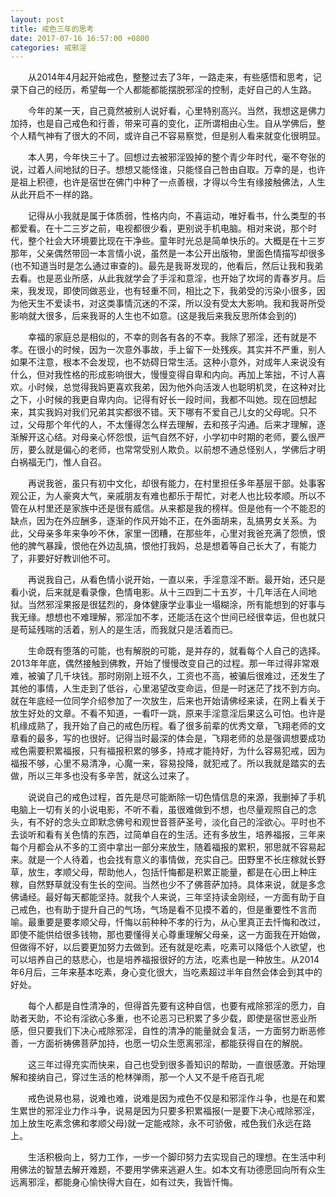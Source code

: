 ```yaml
---
layout: post
title: 戒色三年的思考
date: 2017-07-16 16:57:00 +0800
categories: 戒邪淫
---
```


　　从2014年4月起开始戒色，整整过去了3年，一路走来，有些感悟和思考，记录下自己的经历，希望每一个人都能都能摆脱邪淫的控制，走好自己的人生路。
　　今年的某一天，自己竟然被别人说好看，心里特别高兴。当然，我想这是佛力加持，也是自己戒色和行善，带来可喜的变化，正所谓相由心生。自从学佛后，整个人精气神有了很大的不同，或许自己不容易察觉，但是别人看来就变化很明显。
　　本人男，今年快三十了。回想过去被邪淫毁掉的整个青少年时代，毫不夸张的说，过着人间地狱的日子。想想又能怪谁，只能怪自己咎由自取。万幸的是，也许是祖上积德，也许是宿世在佛门中种了一点善根，才得以今生有缘接触佛法，人生从此开启不一样的路。
　　记得从小我就是属于体质弱，性格内向，不喜运动，唯好看书，什么类型的书都爱看。在十二三岁之前，电视都很少看，更别说手机电脑。相对来说，那个时代，整个社会大环境要比现在干净些。童年时光总是简单快乐的。大概是在十三岁那年，父亲偶然带回一本言情小说，虽然是一本公开出版物，里面色情描写却很多(也不知道当时是怎么通过审查的)。最先是我哥发现的，他看后，然后让我和我弟去看。也是恶业所感，从此我就学会了手淫和意淫，也开始了坎坷的青春岁月。后来，我发现，即使同做恶业，也有轻重不同，相比之下，我弟受的污染小很多，因为他天生不爱读书，对这类事情沉迷的不深，所以没有受太大影响。我和我哥所受影响就大很多，后来我哥的人生也不如意。(这是我后来我反思所体会到的)
　　幸福的家庭总是相似的，不幸的则各有各的不幸。我除了邪淫，还有就是不孝。在很小的时候，因为一次意外事故，手上留下一处残疾。其实并不严重，别人如果不注意，根本不会发现，也不妨碍日常生活。这种小意外，对成年人来说没有什么，但对我性格的形成影响很大，慢慢变得自卑和内向。再加上笨拙，不讨人喜欢。小时候，总觉得我妈更喜欢我弟，因为他外向活泼人也聪明机灵，在这种对比之下，小时候的我更自卑内向。记得有好长一段时间，我都不叫她。现在回想起来，其实我妈对我们兄弟其实都很不错。天下哪有不爱自己儿女的父母呢。只不过，父母那个年代的人，不太懂得怎么样去理解，去和孩子沟通。后来才理解，逐渐解开这心结。对母亲心怀怨恨，运气自然不好，小学初中时期的老师，要么很严厉，要么就是偏心的老师，也常常受别人欺负。以前想不通总怪别人，学佛后才明白祸福无门，惟人自召。
　　再说我爸，虽只有初中文化，却很有能力，在村里担任多年基层干部。处事客观公正，为人豪爽大气，亲戚朋友有难也都乐于帮忙，对老人也比较孝顺。所以不管在从村里还是家族中还是很有威信。从来都是我的榜样。但是他有一个不能忍的缺点，因为在外应酬多，逐渐的作风开始不正，在外面胡来，乱搞男女关系。为此，父母亲多年来争吵不休，家里一团糟，在那些年，心里对我爸充满了怨愤，恨他的脾气暴躁，恨他在外边乱搞，恨他打我妈，总是想着等自己长大了，有能力了，非要好好教训他不可。
　　再说我自己，从看色情小说开始，一直以来，手淫意淫不断。最开始，还只是看小说，后来就是看录像，色情电影。从十三四到二十五岁，十几年活在人间地狱。当然邪淫果报是很猛烈的，身体健康学业事业一塌糊涂，所有能想到的好事与我无缘。想想也不难理解，邪淫加不孝，还能活在这个世间已经很幸运，但也就只是苟延残喘的活着，别人的是生活，而我就只是活着而已。
　　生命既有堕落的可能，也有解脱的可能，是并存的，就看每个人自己的选择。2013年年底，偶然接触到佛教，开始了慢慢改变自己的过程。那一年过得非常艰难，被骗了几千块钱。那时刚刚上班不久，工资也不高，被骗后很难过，还发生了其他的事情，人生走到了低谷，心里渴望改变命运，但是一时迷茫了找不到方向。就在年底经一位同学介绍参加了一次放生，后来也开始请佛经来读，在网上看关于放生好处的文章。不看不知道，一看吓一跳，原来手淫意淫后果这么可怕。也许是机缘成熟了，我开始了自己的戒色历程。看了很多前辈的优秀文章，飞翔老师的文章看的最多，写的也很好。记得当时最深的体会是，飞翔老师的总是强调想要成功戒色需要积累福报，只有福报积累的够多，持戒才能持好，为什么容易犯戒，因为福报不够，心里不易清净，心魔一来，容易投降，就犯戒了。所以我就是踏实的去做，所以三年多也没有多辛苦，就这么过来了。
　　说说自己的戒色过程，首先是尽可能断除一切色情信息的来源，我删掉了手机电脑上一切有关的小说电影，不听不看，虽很难做到不想，也尽量观照自己的念头，有不好的念头立即默念佛号和观世音菩萨圣号，淡化自己的淫欲心。平时也不去谈听和看有关色情的东西，过简单自在的生活。还有多放生，培养福报，三年来每个月都会从不多的工资中拿出一部分来放生，随着福报的累积，邪思就不容易起来。就是一个人待着，也会找有意义的事情做，充实自己。田野里不长庄稼就长野草，放生，孝顺父母，帮助他人，包括忏悔都是积累正能量，都是在心田上种庄稼，自然野草就没有生长的空间。当然也少不了佛菩萨加持。具体来说，就是多念佛诵经。最好每天都能坚持。就我个人来说，三年坚持读金刚经，一方面有助于自己戒色，也有助于提升自己的气场，气场是看不见摸不着的，但是重要性不言而喻。最重要是要孝顺父母，忏悔以前种种不孝的行为，从心里真正去忏悔和改过，即使不能供给很多钱物，那也要懂得关心尊重理解父母亲，这一方面我在开始做，但做得不好，以后要更加努力去做到。还有就是吃素，吃素可以降低个人欲望，也可以培养自己的慈悲心，也是培养福报很好的方法，吃素也是一种放生。从2014年6月后，三年来基本吃素，身心变化很大，当吃素超过半年自然会体会到其中的好处。
　　每个人都是自性清净的，但得首先要有这种自信，也要有戒除邪淫的愿力，自助者天助，不论有淫欲心多重，也不论恶习已积累了多少载，即使是宿世恶业所感，但只要我们下决心戒除邪淫，自性的清净的能量就会复活，一方面努力断恶修善，一方面祈祷佛菩萨加持，也愿一切众生愿离邪淫，都能获得自在的解脱。
　　这三年过得充实而快来，自己也受到很多善知识的帮助，一直很感激。开始理解和接纳自己，穿过生活的枪林弹雨，那一个人又不是千疮百孔呢
　　戒色说易也易，说难也难，说难是因为戒色不仅是和邪淫作斗争，也是在和累生累世的邪淫业力作斗争，说易是因为只要多积累福报(一是要下决心戒除邪淫，加上放生吃素念佛和孝顺父母)就一定能戒除，永不可骄傲，戒色我们永远在路上。
　　生活积极向上，努力工作，一步一个脚印努力去实现自己的理想。在生活中利用佛法的智慧去解开难题，不要用学佛来逃避人生。如本文有功德愿回向所有众生远离邪淫，都能身心愉快得大自在，如有过失，我皆忏悔。